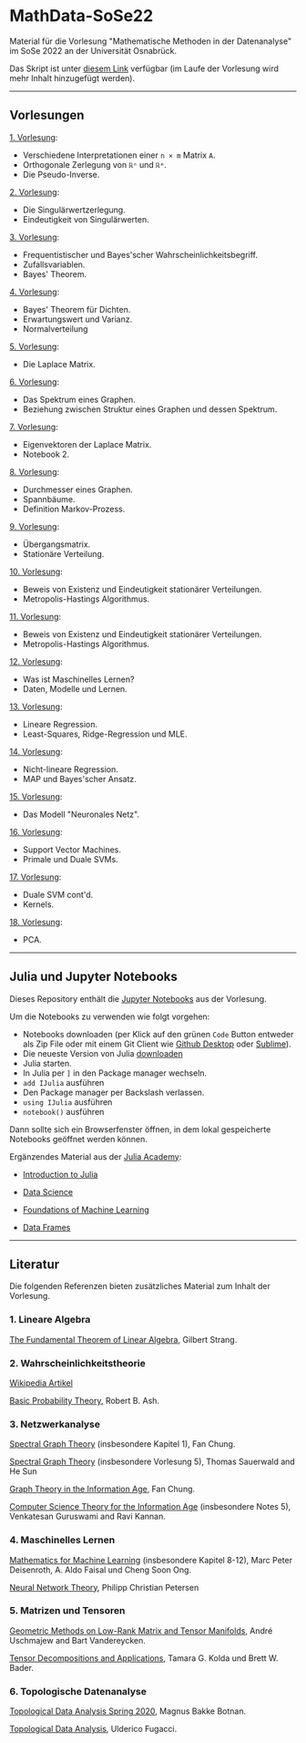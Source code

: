 # MathData-SoSe22

Material für die Vorlesung "Mathematische Methoden in der Datenanalyse" im SoSe 2022 an der Universität Osnabrück.

Das Skript ist unter [diesem Link](https://pbrdng.github.io/MathData-SoSe22/MathData.pdf) verfügbar (im Laufe der Vorlesung wird mehr Inhalt hinzugefügt werden).

---
## Vorlesungen

[1. Vorlesung](https://pbrdng.github.io/MathData-SoSe22/Vorlesungen/VL01.pdf):

  * Verschiedene Interpretationen einer `n × m` Matrix `A`.
  * Orthogonale Zerlegung von `ℝⁿ` und `ℝᵐ`.
  * Die Pseudo-Inverse.

[2. Vorlesung](https://pbrdng.github.io/MathData-SoSe22/Vorlesungen/VL02.pdf):

  * Die Singulärwertzerlegung.
  * Eindeutigkeit von Singulärwerten.

[3. Vorlesung](https://pbrdng.github.io/MathData-SoSe22/Vorlesungen/VL03.pdf):

  * Frequentistischer und Bayes'scher Wahrscheinlichkeitsbegriff.
  * Zufallsvariablen.
  * Bayes' Theorem.

[4. Vorlesung](https://pbrdng.github.io/MathData-SoSe22/Vorlesungen/VL04.pdf):

  * Bayes' Theorem für Dichten.
  * Erwartungswert und Varianz.
  * Normalverteilung

[5. Vorlesung](https://pbrdng.github.io/MathData-SoSe22/Vorlesungen/VL05.pdf):

  * Die Laplace Matrix.

[6. Vorlesung](https://pbrdng.github.io/MathData-SoSe22/Vorlesungen/VL06.pdf):

  * Das Spektrum eines Graphen.
  * Beziehung zwischen Struktur eines Graphen und dessen Spektrum.

[7. Vorlesung](https://pbrdng.github.io/MathData-SoSe22/Vorlesungen/VL07.pdf):

  * Eigenvektoren der Laplace Matrix.
  * Notebook 2.

[8. Vorlesung](https://pbrdng.github.io/MathData-SoSe22/Vorlesungen/VL08.pdf):

  * Durchmesser eines Graphen.
  * Spannbäume.
  * Definition Markov-Prozess.

[9. Vorlesung](https://pbrdng.github.io/MathData-SoSe22/Vorlesungen/VL09.pdf):

  * Übergangsmatrix.
  * Stationäre Verteilung.

[10. Vorlesung](https://pbrdng.github.io/MathData-SoSe22/Vorlesungen/VL10.pdf):

  * Beweis von Existenz und Eindeutigkeit stationärer Verteilungen.
  * Metropolis-Hastings Algorithmus.

[11. Vorlesung](https://pbrdng.github.io/MathData-SoSe22/Vorlesungen/VL11.pdf):

  * Beweis von Existenz und Eindeutigkeit stationärer Verteilungen.
  * Metropolis-Hastings Algorithmus.

[12. Vorlesung](https://pbrdng.github.io/MathData-SoSe22/Vorlesungen/VL12.pdf):

  * Was ist Maschinelles Lernen?
  * Daten, Modelle und Lernen.

[13. Vorlesung](https://pbrdng.github.io/MathData-SoSe22/Vorlesungen/VL13.pdf):

  * Lineare Regression.
  * Least-Squares, Ridge-Regression und MLE.

[14. Vorlesung](https://pbrdng.github.io/MathData-SoSe22/Vorlesungen/VL14.pdf):

  * Nicht-lineare Regression.
  * MAP und Bayes'scher Ansatz.

[15. Vorlesung](https://pbrdng.github.io/MathData-SoSe22/Vorlesungen/VL15.pdf):

  * Das Modell "Neuronales Netz".

[16. Vorlesung](https://pbrdng.github.io/MathData-SoSe22/Vorlesungen/VL16.pdf):

  * Support Vector Machines.
  * Primale und Duale SVMs.


[17. Vorlesung](https://pbrdng.github.io/MathData-SoSe22/Vorlesungen/VL17.pdf):

  * Duale SVM cont'd.
  * Kernels.

[18. Vorlesung](https://pbrdng.github.io/MathData-SoSe22/Vorlesungen/VL18.pdf):

  * PCA.

---

## Julia und Jupyter Notebooks

Dieses Repository enthält die [Jupyter Notebooks](https://github.com/PBrdng/MathData-SoSe22/tree/main/Notebooks) aus der Vorlesung.<br>

Um die Notebooks zu verwenden wie folgt vorgehen:

* Notebooks downloaden (per Klick auf den grünen
`Code` Button entweder als Zip File oder mit einem Git Client wie [Github Desktop](https://desktop.github.com) oder [Sublime](https://www.sublimemerge.com)).
* Die neueste Version von Julia [downloaden](https://julialang.org/downloads/)
* Julia starten.
* In Julia per `]` in den Package manager wechseln.
* `add IJulia` ausführen
* Den Package manager per Backslash verlassen.
* `using IJulia` ausführen
* `notebook()` ausführen

Dann sollte sich ein Browserfenster öffnen, in dem lokal gespeicherte Notebooks geöffnet werden können.

Ergänzendes Material aus der [Julia Academy](https://github.com/JuliaAcademy):

* [Introduction to Julia](https://github.com/JuliaAcademy/Introduction-to-Julia)

* [Data Science](https://github.com/JuliaAcademy/DataScience)

* [Foundations of Machine Learning](https://github.com/JuliaAcademy/Foundations-of-Machine-Learning)

* [Data Frames](https://github.com/JuliaAcademy/DataFrames)

---

## Literatur
Die folgenden Referenzen bieten zusätzliches Material zum Inhalt der Vorlesung.

### 1. Lineare Algebra

[The Fundamental Theorem of Linear Algebra](https://www.engineering.iastate.edu/~julied/classes/CE570/Notes/strangpaper.pdf), Gilbert Strang.

### 2. Wahrscheinlichkeitstheorie

[Wikipedia Artikel](https://en.wikipedia.org/wiki/Probability_theory)

[Basic Probability Theory](https://faculty.math.illinois.edu/~r-ash/BPT/BPT.pdf), Robert B. Ash.

### 3. Netzwerkanalyse

[Spectral Graph Theory](https://mathweb.ucsd.edu/~fan/research/revised.html)
(insbesondere Kapitel 1), Fan Chung.

[Spectral Graph Theory](https://resources.mpi-inf.mpg.de/departments/d1/teaching/ws11/SGT/) (insbesondere Vorlesung 5), Thomas Sauerwald and He Sun

[Graph Theory in the Information Age](https://mathweb.ucsd.edu/~fan/wp/graph.pdf), Fan Chung.

[Computer Science Theory for the Information Age](https://www.cs.cmu.edu/~venkatg/teaching/CStheory-infoage/) (insbesondere Notes 5), Venkatesan Guruswami and Ravi Kannan.

### 4. Maschinelles Lernen

[Mathematics for Machine Learning](https://mml-book.github.io/book/mml-book.pdf) (insbesondere Kapitel 8-12), Marc Peter Deisenroth, A. Aldo Faisal und Cheng Soon Ong.

[Neural Network Theory](http://www.pc-petersen.eu/Neural_Network_Theory.pdf), Philipp Christian Petersen

### 5. Matrizen und Tensoren

[Geometric Methods on Low-Rank Matrix and Tensor Manifolds](https://link.springer.com/content/pdf/10.1007%2F978-3-030-31351-7_9.pdf), André Uschmajew and Bart Vandereycken.

[Tensor Decompositions and Applications](https://www.kolda.net/publication/TensorReview.pdf),
Tamara G. Kolda und Brett W. Bader.

### 6. Topologische Datenanalyse

[Topological Data Analysis Spring 2020](https://www.few.vu.nl/~botnan/lecture_notes.pdf), Magnus Bakke Botnan.

[Topological Data Analysis](https://fugacci.github.io/home/notes.html), Ulderico Fugacci.
